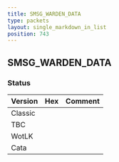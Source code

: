 ```yaml
---
title: SMSG_WARDEN_DATA
type: packets
layout: single_markdown_in_list
position: 743
---
```


## SMSG_WARDEN_DATA

### Status

Version | Hex | Comment
---------- | ---------- | ---------- 
Classic |  |  
TBC |  |  
WotLK |  |  
Cata |  |  
